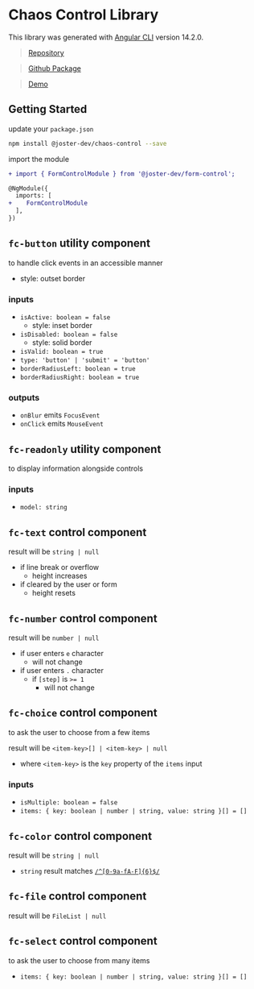# Chaos Control Library

This library was generated with [Angular CLI](https://github.com/angular/angular-cli) version 14.2.0.
<!-- - provide accessible components to 
  - visual indication for validity
- visual and utility components
  - consistent style -->
<!-- - styled print view -->
<!-- - readonly  -->

> [Repository](https://github.com/joster-dev/chaos-control)

> [Github Package](https://github.com/joster-dev/chaos-control/packages/TODO)

> [Demo](https://joster-dev.github.io/chaos-control/)

## Getting Started
update your `package.json`
```bash
npm install @joster-dev/chaos-control --save
```
import the module
```diff
+ import { FormControlModule } from '@joster-dev/form-control';

@NgModule({
  imports: [
+    FormControlModule
  ],
})
```
## `fc-button` utility component
to handle click events in an accessible manner
- style: outset border
### inputs
- `isActive: boolean = false`
  - style: inset border
- `isDisabled: boolean = false`
  - style: solid border
- `isValid: boolean = true`
- `type: 'button' | 'submit' = 'button'`
- `borderRadiusLeft: boolean = true`
- `borderRadiusRight: boolean = true`
### outputs
- `onBlur` emits `FocusEvent` 
- `onClick` emits `MouseEvent`
## `fc-readonly` utility component
to display information alongside controls
### inputs
- `model: string`
## `fc-text` control component
result will be `string | null`
- if line break or overflow
  - height increases
- if cleared by the user or form
  - height resets
## `fc-number` control component
result will be `number | null`
- if user enters `e` character
  - will not change
- if user enters `.` character
  - if `[step]` is `>= 1`
    - will not change
## `fc-choice` control component
to ask the user to choose from a few items

result will be `<item-key>[] | <item-key> | null`
  - where `<item-key>` is the `key` property of the `items` input
### inputs
- `isMultiple: boolean = false`
- `items: { key: boolean | number | string, value: string }[] = []`
## `fc-color` control component
result will be `string | null`
- `string` result matches [`/^[0-9a-fA-F]{6}$/`](https://regexper.com/#%2F%5E%5B0-9a-fA-F%5D%7B6%7D%24%2F)
##  `fc-file` control component
result will be `FileList | null`

## `fc-select` control component
to ask the user to choose from many items
- `items: { key: boolean | number | string, value: string }[] = []`
<!-- ## `fc-select` component -->
<!-- ## `fc-multi-select` component -->
<!-- ## `fc-date` component -->
<!-- ## `fc-date-time` component -->
<!-- ## `fc-time` component -->
